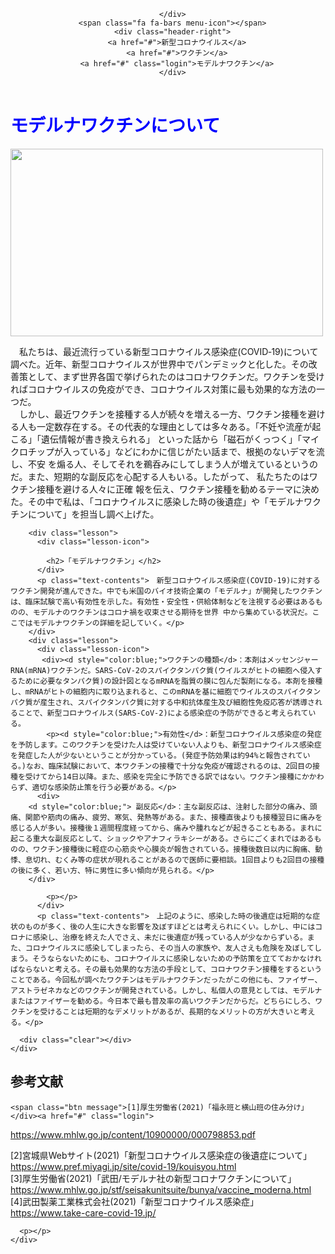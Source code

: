 <html>

<body>
  <header>
    <div class="container">
      <div class="header-left">
       
      </div>
      <span class="fa fa-bars menu-icon"></span>
      <div class="header-right">
        <a href="#">新型コロナウイルス</a>
        <a href="#">ワクチン</a>
        <a href="#" class="login">モデルナワクチン</a>
      </div>
   
  </header>
  <div class="top-wrapper">
    <div class="container">
      <h1 style="color:blue;">モデルナワクチンについて</h1>
<img src="https://www.soujinkai.or.jp/himawariNaiHifu/wp-content/uploads/2021/04/covid19%E3%83%AF%E3%82%AF%E3%83%81%E3%83%B3-830x510.jpg" width=500 height=300>
      <p>　私たちは、最近流行っている新型コロナウイルス感染症(COVID‐19)について調べた。近年、新型コロナウイルスが世界中でパンデミックと化した。その改善策として、まず世界各国で挙げられたのはコロナワクチンだ。ワクチンを受ければコロナウイルスの免疫ができ、コロナウイルス対策に最も効果的な方法の一つだ。<br>　しかし、最近ワクチンを接種する人が続々を増える一方、ワクチン接種を避ける人も一定数存在する。その代表的な理由としては多々ある。「不妊や流産が起こる」「遺伝情報が書き換えられる」 といった話から「磁石がくっつく」「マイクロチップが入っている」などにわかに信じがたい話まで、根拠のないデマを流し、不安 を煽る人、そしてそれを鵜呑みにしてしまう人が増えているというのだ。また、短期的な副反応を心配する人もいる。したがって、 私たちたのはワクチン接種を避ける人々に正確 報を伝え、ワクチン接種を勧めるテーマに決めた。その中で私は、「コロナウイルスに感染した時の後遺症」や「モデルナワクチンについて」を担当し調べ上げた。</p>
      <div class="btn-wrapper">
    
     
         
        <div class="lesson">
          <div class="lesson-icon">
            
            <h2>「モデルナワクチン」</h2>
          </div>
          <p class="text-contents">　新型コロナウイルス感染症(COVID-19)に対するワクチン開発が進んできた。中でも米国のバイオ技術企業の「モデルナ」が開発したワクチンは、臨床試験で高い有効性を示した。有効性・安全性・供給体制などを注視する必要はあるものの、モデルナのワクチンはコロナ禍を収束させる期待を世界 中から集めている状況だ。ここではモデルナワクチンの詳細を記していく。</p>
        </div>
        <div class="lesson">
          <div class="lesson-icon">
           <div><d style="color:blue;">ワクチンの種類</d>：本剤はメッセンジャーRNA(mRNA)ワクチンだ。SARS-CoV-2のスパイクタンパク質(ウイルスがヒトの細胞へ侵入するために必要なタンパク質)の設計図となるmRNAを脂質の膜に包んだ製剤になる。本剤を接種し、mRNAがヒトの細胞内に取り込まれると、このmRNAを基に細胞でウイルスのスパイクタンパク質が産生され、スパイクタンパク質に対する中和抗体産生及び細胞性免疫応答が誘導されることで、新型コロナウイルス(SARS-CoV-2)による感染症の予防ができると考えられている。
            <p><d style="color:blue;">有効性</d>：新型コロナウイルス感染症の発症を予防します。このワクチンを受けた人は受けていない人よりも、新型コロナウイルス感染症を発症した人が少ないということが分かっている。(発症予防効果は約94%と報告されている。)なお、臨床試験において、本ワクチンの接種で十分な免疫が確認されるのは、2回目の接種を受けてから14日以降。また、感染を完全に予防できる訳ではない。ワクチン接種にかかわらず、適切な感染防止策を行う必要がある。</p>
          <div>
        <d style="color:blue;"> 副反応</d>：主な副反応は、注射した部分の痛み、頭痛、関節や筋肉の痛み、疲労、寒気、発熱等がある。また、接種直後よりも接種翌日に痛みを感じる人が多い。接種後１週間程度経ってから、痛みや腫れなどが起きることもある。まれに起こる重大な副反応として、ショックやアナフィラキシーがある。さらにごくまれではあるものの、ワクチン接種後に軽症の心筋炎や心膜炎が報告されている。接種後数日以内に胸痛、動悸、息切れ、むくみ等の症状が現れることがあるので医師に要相談。1回目よりも2回目の接種の後に多く、若い方、特に男性に多い傾向が見られる。</p>
        </div>
      
            <p></p>
          </div>
          <p class="text-contents">　上記のように、感染した時の後遺症は短期的な症状のものが多く、後の人生に大きな影響を及ぼすほどとは考えられにくい。しかし、中にはコロナに感染し、治療を終えた人でさえ、未だに後遺症が残っている人が少なからずいる。また、コロナウイルスに感染してしまったら、その当人の家族や、友人さえも危険を及ぼしてしまう。そうならないためにも、コロナウイルスに感染しないための予防策を立てておかなければならないと考える。その最も効果的な方法の手段として、コロナワクチン接種をするということである。今回私が調べたワクチンはモデルナワクチンだったがこの他にも、ファイザー、アストラゼネカなどのワクチンが開発されている。しかし、私個人の意見としては、モデルナまたはファイザーを勧める。今日本で最も普及率の高いワクチンだからだ。どちらにしろ、ワクチンを受けることは短期的なデメリットがあるが、長期的なメリットの方が大きいと考える。</p>
      
      <div class="clear"></div>
    </div>
  </div>
  <div class="message-wrapper">
    <div class="container">
      <div class="heading">
        <h2> 参考文献</h2>
 
    <span class="btn message">[1]厚生労働省(2021)「福永班と横山班の住み分け」</div><a href="#" class="login">
https://www.mhlw.go.jp/content/10900000/000798853.pdf</a><div>
[2]宮城県Webサイト(2021)「新型コロナウイルス感染症の後遺症について」<div>
<a href="#" class="login">https://www.pref.miyagi.jp/site/covid-19/kouisyou.html</a><div>
[3]厚生労働省(2021)「武田/モデルナ社の新型コロナワクチンについて」<div>
<a href="#" class="login">https://www.mhlw.go.jp/stf/seisakunitsuite/bunya/vaccine_moderna.html</a><div>
[4]武田製薬工業株式会社(2021)「新型コロナウイルス感染症」<div>
<a href="#" class="login">https://www.take-care-covid-19.jp/</a>

</span>
   
  <footer>

      <p></p>
    </div>
  </footer>
</body>
</html>
